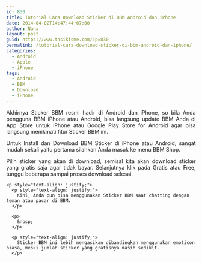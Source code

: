 ```yaml
---
id: 830
title: Tutorial Cara Download Sticker di BBM Android dan iPhone
date: 2014-04-02T14:47:44+07:00
author: Nana
layout: post
guid: https://www.tasikisme.com/?p=830
permalink: /tutorial-cara-download-sticker-di-bbm-android-dan-iphone/
categories:
  - Android
  - Apple
  - iPhone
tags:
  - Android
  - BBM
  - Download
  - iPhone
---
```

<p style="text-align: justify;">
  Akhirnya Sticker BBM resmi hadir di Android dan iPhone, so bila Anda pengguna BBM iPhone atau Android, bisa langsung update BBM Anda di App Store untuk iPhone atau Google Play Store for Android agar bisa langsung menikmati fitur Sticker BBM ini.
</p>

<p style="text-align: justify;">
  <p style="text-align: justify;">
    Untuk Install dan Download BBM Sticker di iPhone atau Android, sangat mudah sekali yaitu pertama silahkan Anda masuk ke menu BBM Shop.
  </p>
  
  <p style="text-align: justify;">
    <p style="text-align: justify;">
      Pilih sticker yang akan di download, semisal kita akan download sticker yang gratis saja agar tidak bayar. Selanjutnya klik pada Gratis atau Free, tunggu beberapa sampai proses download selesai.
    </p>
    
    <p style="text-align: justify;">
      <p style="text-align: justify;">
        Kini, Anda pun bisa menggunakan Sticker BBM saat chatting dengan teman atau pacar di BBM.
      </p>
      
      <p>
        &nbsp;
      </p>
      
      <p style="text-align: justify;">
        Sticker BBM ini lebih mengasikan dibandingkan menggunakan emoticon biasa, meski jumlah sticker yang gratisnya masih sedikit.
      </p>